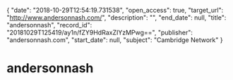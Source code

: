 {
  "date": "2018-10-29T12:54:19.731538", 
  "open_access": true, 
  "target_url": "http://www.andersonnash.com/", 
  "description": "", 
  "end_date": null, 
  "title": "andersonnash", 
  "record_id": "20181029T125419/ay1n/fZY9HdRaxZIYzMPwg==", 
  "publisher": "andersonnash.com", 
  "start_date": null, 
  "subject": "Cambridge Network"
}

# andersonnash

